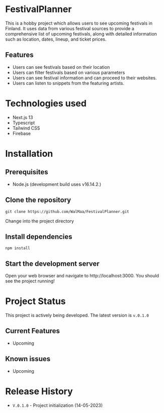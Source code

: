 # FestivalPlanner

This is a hobby project which allows users to see upcoming festivals in Finland. It uses data from various festival sources to provide a comprehensive list of upcoming festivals, along with detailed information such as location, dates, lineup, and ticket prices.

## Features

* Users can see festivals based on their location
* Users can filter festivals based on various parameters
* Users can see festival information and can proceed to their websites.
* Users can listen to snippets from the featuring artists.

# Technologies used

* Next.js 13
* Typescript
* Tailwind CSS
* Firebase

# Installation

## Prerequisites

* Node.js (development build uses v16.14.2.)

## Clone the repository

    git clone https://github.com/WalMaa/FestivalPlanner.git

Change into the project directory

## Install dependencies 

    npm install

## Start the development server

 Open your web browser and navigate to http://localhost:3000. You should see the project running!

# Project Status

This project is actively being developed. The latest version is  `v.0.1.0`

## Current Features
* Upcoming

## Known issues
* Upcoming

# Release History
* `V.0.1.0` - Project initialization (14-05-2023)
